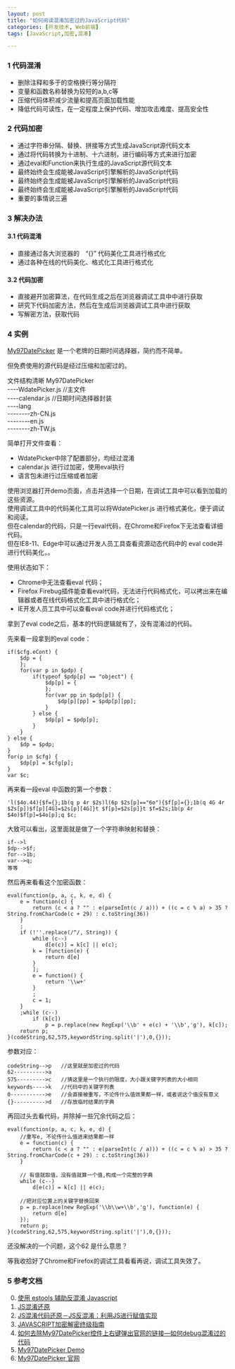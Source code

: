 ```yaml
--- 
layout: post
title: "如何阅读混淆加密过的JavaScript代码"
categories: [开发技术, Web前端]
tags: [JavaScript,加密,混淆]

---
```


### 1 代码混淆
+ 删除注释和多于的空格换行等分隔符
+ 变量和函数名称替换为较短的a,b,c等
+ 压缩代码体积减少流量和提高页面加载性能
+ 降低代码可读性，在一定程度上保护代码、增加攻击难度、提高安全性

### 2 代码加密
+ 通过字符串分隔、替换、拼接等方式生成JavaScript源代码文本
+ 通过将代码转换为十进制、十六进制，进行编码等方式来进行加密
+ 通过eval和Function来执行生成的JavaScript源代码文本
+ 最终始终会生成能被JavaScript引擎解析的JavaScript代码
+ 最终始终会生成能被JavaScript引擎解析的JavaScript代码
+ 最终始终会生成能被JavaScript引擎解析的JavaScript代码
+ 重要的事情说三遍

### 3 解决办法

#### 3.1 代码混淆
+ 直接通过各大浏览器的　“{}” 代码美化工具进行格式化
+ 通过各种在线的代码美化、格式化工具进行格式化

#### 3.2 代码加密
+ 直接避开加密算法，在代码生成之后在浏览器调试工具中中进行获取
+ 研究下代码加密方法，然后在生成后浏览器调试工具中进行获取
+ 写解密方法，获取代码

### 4 实例

[My97DatePicker](http://www.my97.net/dp/demo/index.htm) 是一个老牌的日期时间选择器，简约而不简单。

但免费使用的源代码是经过压缩和加密过的。

文件结构清晰
My97DatePicker   
----WdatePicker.js //主文件   
----calendar.js //日期时间选择器封装   
----lang   
--------zh-CN.js   
--------en.js   
--------zh-TW.js   

简单打开文件查看：

+ WdatePicker中除了配置部分，均经过混淆
+ calendar.js 进行过加密，使用eval执行
+ 语言包未进行过压缩或者加密

使用浏览器打开demo页面，点击并选择一个日期，在调试工具中可以看到加载的这些资源。   
使用调试工具中的代码美化工具可以将WdatePicker.js 进行格式美化，便于调试和阅读。   
但在calendar的代码，只是一行eval代码，在Chrome和Firefox下无法查看详细代码。   
但在IE8-11、Edge中可以通过开发人员工具查看资源动态代码中的 eval code并进行代码美化，。

使用状态如下：

+ Chrome中无法查看eval 代码；
+ Firefox Firebug插件能查看eval代码，无法进行代码格式化，可以拷出来在编辑器或者在线代码格式化工具中进行格式化；
+ IE开发人员工具中可以查看eval code并进行代码格式化； 

拿到了eval code之后，基本的代码逻辑就有了，没有混淆过的代码。

先来看一段拿到的eval code：

	if($cfg.eCont) {
		$dp = {
		};
		for(var p in $pdp) {
			if(typeof $pdp[p] == "object") {
				$dp[p] = {
				};
				for(var pp in $pdp[p]) {
					$dp[p][pp] = $pdp[p][pp];
				}
			} else {
				$dp[p] = $pdp[p];
			}
		}
	} else {
		$dp = $pdp;
	}
	for(p in $cfg) {
		$dp[p] = $cfg[p];
	}
	var $c;
再来看一段eval 中函数的第一个参数：

	'l($4o.44){$f={};1b(q p 4r $2s)l(6p $2s[p]=="6o"){$f[p]={};1b(q 4G 4r $2s[p])$f[p][4G]=$2s[p][4G]}t $f[p]=$2s[p]}t $f=$2s;1b(p 4r $4o)$f[p]=$4o[p];q $c;

大致可以看出，这里面就是做了一个字符串映射和替换：
	
	if-->l
	$dp-->$f;
	for-->1b;
	var-->q;
	等等

然后再来看看这个加密函数：

	eval(function(p, a, c, k, e, d) {
		e = function(c) {
			return (c < a ? "" : e(parseInt(c / a))) + ((c = c % a) > 35 ? String.fromCharCode(c + 29) : c.toString(36))
		}
		;
		if (!''.replace(/^/, String)) {
			while (c--)
				d[e(c)] = k[c] || e(c);
			k = [function(e) {
				return d[e]
			}
			];
			e = function() {
				return '\\w+'
			}
			;
			c = 1;
		}
		;while (c--)
			if (k[c])
				p = p.replace(new RegExp('\\b' + e(c) + '\\b','g'), k[c]);
		return p;
	}(codeString,62,575,keywordString.split('|'),0,{}));

参数对应：

	codeString-->p   //这里就是加密过的代码
	62---------->a   
	575--------->c   //猜这里是一个执行的限度，大小跟关键字列表的大小相同
	keywords---->k   //代码中的关键字列表
	0----------->e   //会直接被重写，不论传什么值效果都一样，或者说这个值没有意义
	{}---------->d   //存放临时结果的字典
	
再回过头去看代码，并除掉一些冗余代码之后：

	eval(function(p, a, c, k, e, d) {
		//重写e, 不论传什么值进来结果都一样
		e = function(c) {
			return (c < a ? "" : e(parseInt(c / a))) + ((c = c % a) > 35 ? String.fromCharCode(c + 29) : c.toString(36))
		}
		
		// 有值就取值，没有值就算一个值,构成一个完整的字典
		while (c--)
			d[e(c)] = k[c] || e(c);
			
		//把对应位置上的关键字替换回来	
		p = p.replace(new RegExp('\\b\\w+\\b','g'), function(e) {
			return d[e]
		});
		return p;
	}(codeString,62,575,keywordString.split('|'),0,{}));	
	

还没解决的一个问题，这个62 是什么意思？

等我收拾好了Chrome和Firefox的调试工具看看再说，调试工具失效了。



### 5 参考文档
0. [使用 estools 辅助反混淆 Javascript](http://blog.knownsec.com/2015/08/use-estools-aid-deobfuscate-javascript/)
0. [JS混淆还原](http://www.ralap.net/it/web/7-js-confusion-restore.html)
0. [JS混淆代码还原－JS反混淆：利用JS进行赋值实现](http://www.cnblogs.com/vnii/archive/2011/12/14/2287504.html)
0. [JAVASCRIPT加密解密终级指南](http://www.williamlong.info/archives/242.html)
0. [如何去除My97DatePicker控件上右键弹出官网的链接—如何debug混淆过的代码](http://www.tzwhx.com/NewShow/newBodyShow/%E6%8E%A7%E4%BB%B6_30010.html)
0. [My97DatePicker Demo](http://www.my97.net/dp/demo/index.htm)
0. [My97DatePicker 官网](http://www.my97.net/)